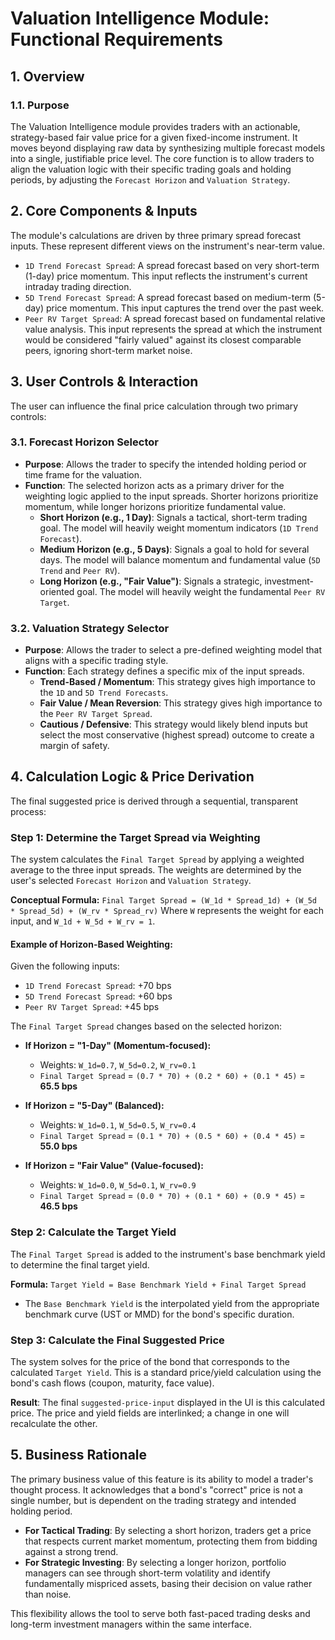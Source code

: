 # Valuation Intelligence Module: Functional Requirements

## 1. Overview

### 1.1. Purpose
The Valuation Intelligence module provides traders with an actionable, strategy-based fair value price for a given fixed-income instrument. It moves beyond displaying raw data by synthesizing multiple forecast models into a single, justifiable price level. The core function is to allow traders to align the valuation logic with their specific trading goals and holding periods, by adjusting the `Forecast Horizon` and `Valuation Strategy`.

## 2. Core Components & Inputs

The module's calculations are driven by three primary spread forecast inputs. These represent different views on the instrument's near-term value.

-   `1D Trend Forecast Spread`: A spread forecast based on very short-term (1-day) price momentum. This input reflects the instrument's current intraday trading direction.
-   `5D Trend Forecast Spread`: A spread forecast based on medium-term (5-day) price momentum. This input captures the trend over the past week.
-   `Peer RV Target Spread`: A spread forecast based on fundamental relative value analysis. This input represents the spread at which the instrument would be considered "fairly valued" against its closest comparable peers, ignoring short-term market noise.

## 3. User Controls & Interaction

The user can influence the final price calculation through two primary controls:

### 3.1. Forecast Horizon Selector
-   **Purpose**: Allows the trader to specify the intended holding period or time frame for the valuation.
-   **Function**: The selected horizon acts as a primary driver for the weighting logic applied to the input spreads. Shorter horizons prioritize momentum, while longer horizons prioritize fundamental value.
    -   **Short Horizon (e.g., 1 Day)**: Signals a tactical, short-term trading goal. The model will heavily weight momentum indicators (`1D Trend Forecast`).
    -   **Medium Horizon (e.g., 5 Days)**: Signals a goal to hold for several days. The model will balance momentum and fundamental value (`5D Trend` and `Peer RV`).
    -   **Long Horizon (e.g., "Fair Value")**: Signals a strategic, investment-oriented goal. The model will heavily weight the fundamental `Peer RV Target`.

### 3.2. Valuation Strategy Selector
-   **Purpose**: Allows the trader to select a pre-defined weighting model that aligns with a specific trading style.
-   **Function**: Each strategy defines a specific mix of the input spreads.
    -   **Trend-Based / Momentum**: This strategy gives high importance to the `1D` and `5D Trend Forecasts`.
    -   **Fair Value / Mean Reversion**: This strategy gives high importance to the `Peer RV Target Spread`.
    -   **Cautious / Defensive**: This strategy would likely blend inputs but select the most conservative (highest spread) outcome to create a margin of safety.

## 4. Calculation Logic & Price Derivation

The final suggested price is derived through a sequential, transparent process:

### Step 1: Determine the Target Spread via Weighting

The system calculates the `Final Target Spread` by applying a weighted average to the three input spreads. The weights are determined by the user's selected `Forecast Horizon` and `Valuation Strategy`.

**Conceptual Formula:**
`Final Target Spread = (W_1d * Spread_1d) + (W_5d * Spread_5d) + (W_rv * Spread_rv)`
Where `W` represents the weight for each input, and `W_1d + W_5d + W_rv = 1`.

#### Example of Horizon-Based Weighting:

Given the following inputs:
-   `1D Trend Forecast Spread`: +70 bps
-   `5D Trend Forecast Spread`: +60 bps
-   `Peer RV Target Spread`: +45 bps

The `Final Target Spread` changes based on the selected horizon:

-   **If Horizon = "1-Day" (Momentum-focused):**
    -   Weights: `W_1d=0.7`, `W_5d=0.2`, `W_rv=0.1`
    -   `Final Target Spread` = `(0.7 * 70) + (0.2 * 60) + (0.1 * 45)` = **65.5 bps**

-   **If Horizon = "5-Day" (Balanced):**
    -   Weights: `W_1d=0.1`, `W_5d=0.5`, `W_rv=0.4`
    -   `Final Target Spread` = `(0.1 * 70) + (0.5 * 60) + (0.4 * 45)` = **55.0 bps**

-   **If Horizon = "Fair Value" (Value-focused):**
    -   Weights: `W_1d=0.0`, `W_5d=0.1`, `W_rv=0.9`
    -   `Final Target Spread` = `(0.0 * 70) + (0.1 * 60) + (0.9 * 45)` = **46.5 bps**

### Step 2: Calculate the Target Yield

The `Final Target Spread` is added to the instrument's base benchmark yield to determine the final target yield.

**Formula:**
`Target Yield = Base Benchmark Yield + Final Target Spread`

-   The `Base Benchmark Yield` is the interpolated yield from the appropriate benchmark curve (UST or MMD) for the bond's specific duration.

### Step 3: Calculate the Final Suggested Price

The system solves for the price of the bond that corresponds to the calculated `Target Yield`. This is a standard price/yield calculation using the bond's cash flows (coupon, maturity, face value).

**Result**: The final `suggested-price-input` displayed in the UI is this calculated price. The price and yield fields are interlinked; a change in one will recalculate the other.

## 5. Business Rationale

The primary business value of this feature is its ability to model a trader's thought process. It acknowledges that a bond's "correct" price is not a single number, but is dependent on the trading strategy and intended holding period.

-   **For Tactical Trading**: By selecting a short horizon, traders get a price that respects current market momentum, protecting them from bidding against a strong trend.
-   **For Strategic Investing**: By selecting a longer horizon, portfolio managers can see through short-term volatility and identify fundamentally mispriced assets, basing their decision on value rather than noise.

This flexibility allows the tool to serve both fast-paced trading desks and long-term investment managers within the same interface. 